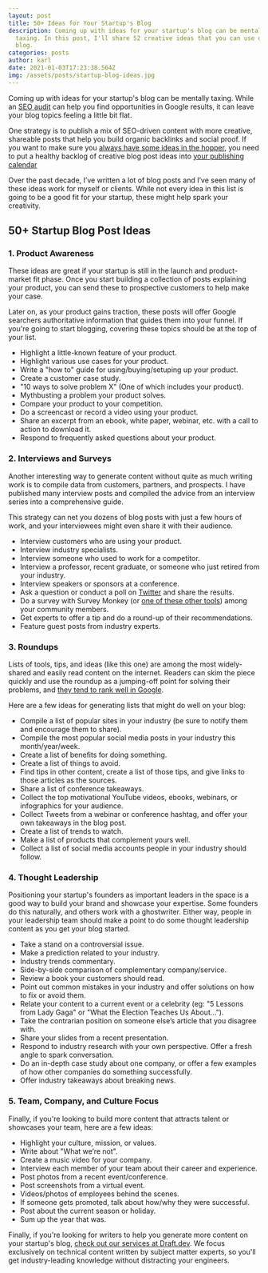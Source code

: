 ```yaml
---
layout: post
title: 50+ Ideas for Your Startup's Blog
description: Coming up with ideas for your startup's blog can be mentally
  taxing. In this post, I'll share 52 creative ideas that you can use on your
  blog.
categories: posts
author: karl
date: 2021-01-03T17:23:38.564Z
img: /assets/posts/startup-blog-ideas.jpg
---
```

Coming up with ideas for your startup's blog can be mentally taxing. While an [SEO audit](https://ahrefs.com/blog/seo-audit/) can help you find opportunities in Google results, it can leave your blog topics feeling a little bit flat.

One strategy is to publish a mix of SEO-driven content with more creative, shareable posts that help you build organic backlinks and social proof. If you want to make sure you [always have some ideas in the hopper](https://draft.dev/learn/posts/ideas), you need to put a healthy backlog of creative blog post ideas into [your publishing calendar](https://draft.dev/learn/posts/publishing-calendar)

<!-- signup -->

Over the past decade, I’ve written a lot of blog posts and I’ve seen many of these ideas work for myself or clients. While not every idea in this list is going to be a good fit for your startup, these might help spark your creativity.

## 50+ Startup Blog Post Ideas

### 1. Product Awareness
These ideas are great if your startup is still in the launch and product-market fit phase. Once you start building a collection of posts explaining your product, you can send these to prospective customers to help make your case.

Later on, as your product gains traction, these posts will offer Google searchers authoritative information that guides them into your funnel. If you're going to start blogging, covering these topics should be at the top of your list.

- Highlight a little-known feature of your product.
- Highlight various use cases for your product.
- Write a "how to" guide for using/buying/setuping up your product.
- Create a customer case study.
- "10 ways to solve problem X" (One of which includes your product).
- Mythbusting a problem your product solves.
- Compare your product to your competition.
- Do a screencast or record a video using your product.
- Share an excerpt from an ebook, white paper, webinar, etc. with a call to action to download it.
- Respond to frequently asked questions about your product.

### 2. Interviews and Surveys
Another interesting way to generate content without quite as much writing work is to compile data from customers, partners, and prospects. I have published many interview posts and compiled the advice from an interview series into a comprehensive guide.

This strategy can net you dozens of blog posts with just a few hours of work, and your interviewees might even share it with their audience.

- Interview customers who are using your product.
- Interview industry specialists.
- Interview someone who used to work for a competitor.
- Interview a professor, recent graduate, or someone who just retired from your industry.
- Interview speakers or sponsors at a conference.
- Ask a question or conduct a poll on [Twitter](https://twitter.com/) and share the results.
- Do a survey with Survey Monkey (or [one of these other tools](https://draft.dev/learn/tools/surveys)) among your community members.
- Get experts to offer a tip and do a round-up of their recommendations.
- Feature guest posts from industry experts.

### 3. Roundups
Lists of tools, tips, and ideas (like this one) are among the most widely-shared and easily read content on the internet. Readers can skim the piece quickly and use the roundup as a jumping-off point for solving their problems, and [they tend to rank well in Google](https://www.grizzle.io/listicles/).

Here are a few ideas for generating lists that might do well on your blog:

- Compile a list of popular sites in your industry (be sure to notify them and encourage them to share).
- Compile the most popular social media posts in your industry this month/year/week.
- Create a list of benefits for doing something.
- Create a list of things to avoid.
- Find tips in other content, create a list of those tips, and give links to those articles as the sources.
- Share a list of conference takeaways.
- Collect the top motivational YouTube videos, ebooks, webinars, or infographics for your audience.
- Collect Tweets from a webinar or conference hashtag, and offer your own takeaways in the blog post.
- Create a list of trends to watch.
- Make a list of products that complement yours well.
- Collect a list of social media accounts people in your industry should follow.

### 4. Thought Leadership
Positioning your startup's founders as important leaders in the space is a good way to build your brand and showcase your expertise. Some founders do this naturally, and others work with a ghostwriter. Either way, people in your leadership team should make a point to do some thought leadership content as you get your blog started.

- Take a stand on a controversial issue.
- Make a prediction related to your industry.
- Industry trends commentary.
- Side-by-side comparison of complementary company/service.
- Review a book your customers should read.
- Point out common mistakes in your industry and offer solutions on how to fix or avoid them.
- Relate your content to a current event or a celebrity (eg: "5 Lessons from Lady Gaga" or "What the Election Teaches Us About...").
- Take the contrarian position on someone else’s article that you disagree with.
- Share your slides from a recent presentation.
- Respond to industry research with your own perspective. Offer a fresh angle to spark conversation.
- Do an in-depth case study about one company, or offer a few examples of how other companies do something successfully.
- Offer industry takeaways about breaking news.

### 5. Team, Company, and Culture Focus
Finally, if you're looking to build more content that attracts talent or showcases your team, here are a few ideas:

- Highlight your culture, mission, or values.
- Write about "What we’re not".
- Create a music video for your company.
- Interview each member of your team about their career and experience.
- Post photos from a recent event/conference.
- Post screenshots from a virtual event.
- Videos/photos of employees behind the scenes.
- If someone gets promoted, talk about how/why they were successful.
- Post about the current season or holiday.
- Sum up the year that was.

Finally, if you're looking for writers to help you generate more content on your startup's blog, [check out our services at Draft.dev](https://draft.dev). We focus exclusively on technical content written by subject matter experts, so you'll get industry-leading knowledge without distracting your engineers.